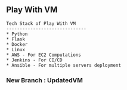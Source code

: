 ## Play With VM
```
Tech Stack of Play With VM
------------------------------
* Python 
* Flask
* Docker
* Linux
* AWS - For EC2 Computations
* Jenkins - For CI/CD
* Ansible - For multiple servers deployment
```
### New Branch : UpdatedVM
